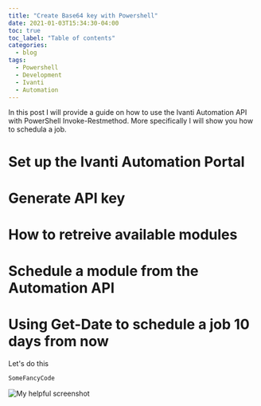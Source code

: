 ```yaml
---
title: "Create Base64 key with Powershell"
date: 2021-01-03T15:34:30-04:00
toc: true
toc_label: "Table of contents"
categories:
  - blog
tags:
  - Powershell
  - Development
  - Ivanti
  - Automation
---
```


In this post I will provide a guide on how to use the Ivanti Automation API with PowerShell Invoke-Restmethod. More specifically I will show you how to schedula a job.

# Set up the Ivanti Automation Portal

# Generate API key

# How to retreive available modules

# Schedule a module from the Automation API

# Using Get-Date to schedule a job 10 days from now

Let's do this

```c#
SomeFancyCode
```

![My helpful screenshot](/assets/screenshot.jpg)
